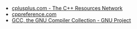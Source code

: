 - [cplusplus.com - The C++ Resources Network](https://cplusplus.com/)
- [cppreference.com](https://en.cppreference.com/w/)
- [GCC, the GNU Compiler Collection - GNU Project](http://gcc.gnu.org/)